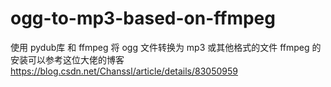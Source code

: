 # ogg-to-mp3-based-on-ffmpeg
使用 pydub库 和 ffmpeg  将 ogg 文件转换为 mp3 或其他格式的文件
    ffmpeg 的安装可以参考这位大佬的博客 https://blog.csdn.net/Chanssl/article/details/83050959 
